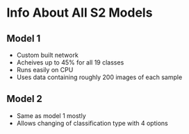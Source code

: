 # Info About All S2 Models

## Model 1
-  Custom built network
-  Acheives up to 45% for all 19 classes
-  Runs easily on CPU
-  Uses data containing roughly 200 images of each sample

## Model 2
- Same as model 1 mostly
- Allows changing of classification type with 4 options
